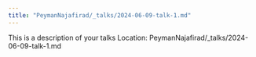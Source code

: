 ```yaml
---
title: "PeymanNajafirad/_talks/2024-06-09-talk-1.md"
---
```


This is a description of your talks
Location: PeymanNajafirad/_talks/2024-06-09-talk-1.md

